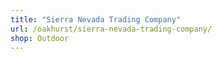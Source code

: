 ```yaml
---
title: "Sierra Nevada Trading Company"
url: /oakhurst/sierra-nevada-trading-company/
shop: Outdoor
---
```

